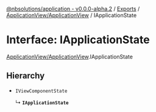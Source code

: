 [@nbsolutions/application - v0.0.0-alpha.2](../README.md) / [Exports](../modules.md) / [ApplicationView/ApplicationView](../modules/ApplicationView_ApplicationView.md) / IApplicationState

# Interface: IApplicationState

[ApplicationView/ApplicationView](../modules/ApplicationView_ApplicationView.md).IApplicationState

## Hierarchy

- `IViewComponentState`

  ↳ **`IApplicationState`**
